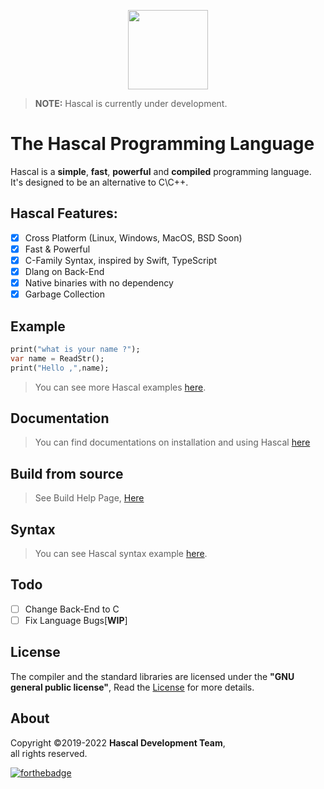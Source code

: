
<p align="center">
  <img style="text-align:center" src="https://raw.githubusercontent.com/hascal/hascal/main/hascal-logo.png" height="127px" width="128px">
</p>

> **NOTE:** Hascal is currently under development.
# The Hascal Programming Language
Hascal is a **simple**, **fast**, **powerful** and **compiled** programming language. It's designed to be an alternative to C\C++.

<!-- > Visit [Hascal's Official Website](https://hascal.github.io) -->

## Hascal Features:
- [x] Cross Platform (Linux, Windows, MacOS, BSD Soon) 
- [x] Fast & Powerful
- [x] C-Family Syntax, inspired by Swift, TypeScript
- [x] Dlang on Back-End
- [x] Native binaries with no dependency
- [x] Garbage Collection

## Example
```dart
print("what is your name ?");
var name = ReadStr();
print("Hello ,",name);
```
> You can see more Hascal examples [here](https://github.com/hascal/hascal/tree/main/examples).

## Documentation
> You can find documentations on installation and using Hascal [here](https://github.com/hascal/hascal/tree/main/docs)

## Build from source
> See Build Help Page, [Here](BUILD.md)

## Syntax

> You can see Hascal syntax example [here](https://github.com/hascal/hascal/blob/main/syntax.md).

## Todo
- [ ] Change Back-End to C
- [ ] Fix Language Bugs[**WIP**]

## License
The compiler and the standard libraries are licensed under the **"GNU general public license"**,
Read the [License](https://github.com/hascal/hascal/blob/main/LICENSE) for more details.

## About
Copyright ©2019-2022 **Hascal Development Team**, \
all rights reserved.

[![forthebadge](https://forthebadge.com/images/badges/built-with-love.svg)](https://forthebadge.com)
